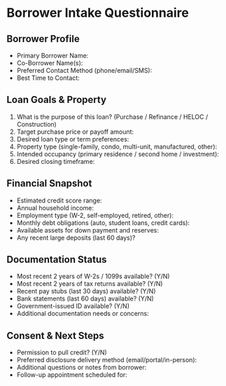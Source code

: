 <!-- Powered by BMAD™ Core -->

# Borrower Intake Questionnaire

## Borrower Profile

- Primary Borrower Name:
- Co-Borrower Name(s):
- Preferred Contact Method (phone/email/SMS):
- Best Time to Contact:

## Loan Goals & Property

1. What is the purpose of this loan? (Purchase / Refinance / HELOC / Construction)
2. Target purchase price or payoff amount:
3. Desired loan type or term preferences:
4. Property type (single-family, condo, multi-unit, manufactured, other):
5. Intended occupancy (primary residence / second home / investment):
6. Desired closing timeframe:

## Financial Snapshot

- Estimated credit score range:
- Annual household income:
- Employment type (W-2, self-employed, retired, other):
- Monthly debt obligations (auto, student loans, credit cards):
- Available assets for down payment and reserves:
- Any recent large deposits (last 60 days)?

## Documentation Status

- Most recent 2 years of W-2s / 1099s available? (Y/N)
- Most recent 2 years of tax returns available? (Y/N)
- Recent pay stubs (last 30 days) available? (Y/N)
- Bank statements (last 60 days) available? (Y/N)
- Government-issued ID available? (Y/N)
- Additional documentation needs or concerns:

## Consent & Next Steps

- Permission to pull credit? (Y/N)
- Preferred disclosure delivery method (email/portal/in-person):
- Additional questions or notes from borrower:
- Follow-up appointment scheduled for:
